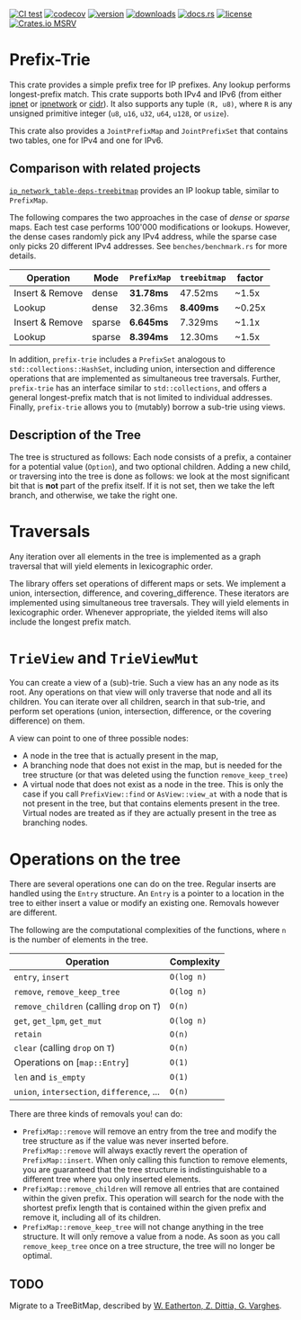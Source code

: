 [![CI test](https://img.shields.io/github/actions/workflow/status/tiborschneider/prefix-trie/test.yml)](https://github.com/tiborschneider/prefix-trie/actions)
[![codecov](https://codecov.io/gh/tiborschneider/prefix-trie/branch/main/graph/badge.svg?token=EEJXNNURMW)](https://codecov.io/gh/tiborschneider/prefix-trie)
[![version](https://img.shields.io/crates/v/prefix-trie)](https://crates.io/crates/prefix-trie)
[![downloads](https://img.shields.io/crates/d/prefix-trie)](https://crates.io/crates/prefix-trie)
[![docs.rs](https://img.shields.io/docsrs/prefix-trie/latest)](https://docs.rs/prefix-trie/latest/prefix_trie/)
[![license](https://img.shields.io/crates/l/prefix-trie/0.2.2)](https://crates.io/crates/prefix-trie)
[![Crates.io MSRV](https://img.shields.io/crates/msrv/prefix-trie)](https://crates.io/crates/prefix-trie)

# Prefix-Trie

This crate provides a simple prefix tree for IP prefixes. Any lookup performs longest-prefix
match. This crate supports both IPv4 and IPv6 (from either [ipnet](https://docs.rs/ipnet/2.10.0)
or [ipnetwork](https://crates.io/crates/ipnetwork) or [cidr](https://crates.io/crates/cidr)).
It also  supports any tuple `(R, u8)`, where `R` is any unsigned primitive integer (`u8`, `u16`,
`u32`, `u64`, `u128`, or `usize`).

This crate also provides a `JointPrefixMap` and `JointPrefixSet` that contains two tables, one for 
IPv4 and one for IPv6.

## Comparison with related projects

[`ip_network_table-deps-treebitmap`](https://crates.io/crates/ip_network_table-deps-treebitmap)
provides an IP lookup table, similar to `PrefixMap`.

The following compares the two approaches in the case of *dense* or *sparse* maps. Each test case
performs 100'000 modifications or lookups. However, the dense cases randomly pick any IPv4
address, while the sparse case only picks 20 different IPv4 addresses. See `benches/benchmark.rs`
for more details.

| Operation       | Mode   | `PrefixMap` | `treebitmap` | factor |
|-----------------|--------|-------------|--------------|--------|
| Insert & Remove | dense  | **31.78ms** | 47.52ms      | ~1.5x  |
| Lookup          | dense  | 32.36ms     | **8.409ms**  | ~0.25x |
| Insert & Remove | sparse | **6.645ms** | 7.329ms      | ~1.1x  |
| Lookup          | sparse | **8.394ms** | 12.30ms      | ~1.5x  |

In addition, `prefix-trie` includes a `PrefixSet` analogous to `std::collections::HashSet`,
including union, intersection and difference operations that are implemented as simultaneous
tree traversals. Further, `prefix-trie` has an interface similar to `std::collections`, and
offers a general longest-prefix match that is not limited to individual addresses. Finally,
`prefix-trie` allows you to (mutably) borrow a sub-trie using views.

## Description of the Tree

The tree is structured as follows: Each node consists of a prefix, a container for a potential
value (`Option`), and two optional children. Adding a new child, or traversing into the tree is
done as follows: we look at the most significant bit that is **not** part of the prefix
itself. If it is not set, then we take the left branch, and otherwise, we take the right one.

# Traversals

Any iteration over all elements in the tree is implemented as a graph traversal that will yield
elements in lexicographic order.

The library offers set operations of different maps or sets. We implement a union, intersection,
difference, and covering_difference. These iterators are implemented using simultaneous tree
traversals. They will yield elements in lexicographic order. Whenever appropriate, the yielded
items will also include the longest prefix match.

# `TrieView` and `TrieViewMut`

You can create a view of a (sub)-trie. Such a view has an any node as its root. Any operations
on that view will only traverse that node and all its children. You can iterate over all
children, search in that sub-trie, and perform set operations (union, intersection, difference,
or the covering difference) on them.

A view can point to one of three possible nodes:
- A node in the tree that is actually present in the map,
- A branching node that does not exist in the map, but is needed for the tree structure (or that
  was deleted using the function `remove_keep_tree`)
- A virtual node that does not exist as a node in the tree. This is only the case if you call
  `PrefixView::find` or `AsView::view_at` with a node that is not present in the tree, but
  that contains elements present in the tree. Virtual nodes are treated as if they are actually
  present in the tree as branching nodes.

# Operations on the tree

There are several operations one can do on the tree. Regular inserts are handled using the
`Entry` structure. An `Entry` is a pointer to a location in the tree to either insert a value or
modify an existing one. Removals however are different.

The following are the computational complexities of the functions, where `n` is the number of
elements in the tree.

| Operation                                  | Complexity |
|--------------------------------------------|------------|
| `entry`, `insert`                          | `O(log n)` |
| `remove`, `remove_keep_tree`               | `O(log n)` |
| `remove_children` (calling `drop` on `T`)  | `O(n)`     |
| `get`, `get_lpm`, `get_mut`                | `O(log n)` |
| `retain`                                   | `O(n)`     |
| `clear` (calling `drop` on `T`)            | `O(n)`     |
| Operations on [`map::Entry`]               | `O(1)`     |
| `len` and `is_empty`                       | `O(1)`     |
| `union`, `intersection`, `difference`, ... | `O(n)`     |

There are three kinds of removals you! can do:

- `PrefixMap::remove` will remove an entry from the tree and modify the tree structure as if
  the value was never inserted before. `PrefixMap::remove` will always exactly revert the
  operation of `PrefixMap::insert`. When only calling this function to remove elements, you
  are guaranteed that the tree structure is indistinguishable to a different tree where you
  only inserted elements.
- `PrefixMap::remove_children` will remove all entries that are contained within the given
  prefix. This operation will search for the node with the shortest prefix length that is
  contained within the given prefix and remove it, including all of its children.
- `PrefixMap::remove_keep_tree` will not change anything in the tree structure. It will only
  remove a value from a node. As soon as you call `remove_keep_tree` once on a tree structure,
  the tree will no longer be optimal.

## TODO

Migrate to a TreeBitMap, described by [W. Eatherton, Z. Dittia, G. Varghes](https://doi.org/10.1145/997150.997160).
